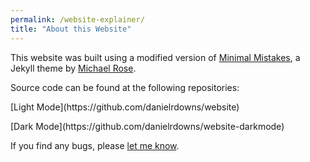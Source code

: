 ```yaml
---
permalink: /website-explainer/
title: "About this Website"
---
```


This website was built using a modified version of [Minimal Mistakes](https://mmistakes.github.io/minimal-mistakes/about/), a Jekyll theme by [Michael Rose](https://mademistakes.com/). 

Source code can be found at the following repositories:
</p>[Light Mode](https://github.com/danielrdowns/website)</p>
</p>[Dark Mode](https://github.com/danielrdowns/website-darkmode)</p>

If you find any bugs, please [let me know](/contact/). 


